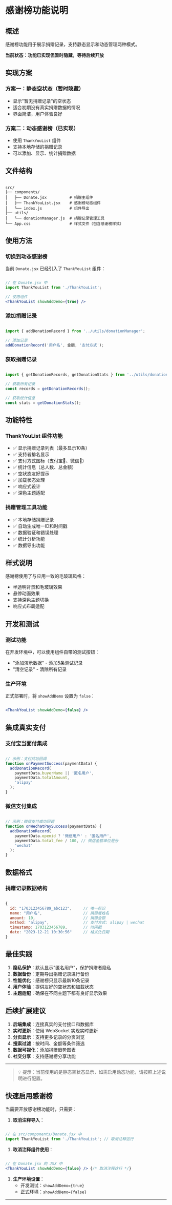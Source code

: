 # 感谢榜功能说明

## 概述

感谢榜功能用于展示捐赠记录，支持静态显示和动态管理两种模式。

**当前状态：功能已实现但暂时隐藏，等待后续开放**

## 实现方案

### 方案一：静态空状态（暂时隐藏）

- 显示"暂无捐赠记录"的空状态
- 适合初期没有真实捐赠数据的情况
- 界面简洁，用户体验良好

### 方案二：动态感谢榜（已实现）

- 使用 `ThankYouList` 组件
- 支持本地存储的捐赠记录
- 可以添加、显示、统计捐赠数据

## 文件结构

```

src/
├── components/
│   ├── Donate.jsx          # 捐赠主组件
│   ├── ThankYouList.jsx    # 感谢榜动态组件
│   └── index.js            # 组件导出
├── utils/
│   └── donationManager.js  # 捐赠记录管理工具
└── App.css                 # 样式文件（包含感谢榜样式）

```

## 使用方法

### 切换到动态感谢榜

当前 `Donate.jsx` 已经引入了 `ThankYouList` 组件：

```jsx

// 在 Donate.jsx 中
import ThankYouList from './ThankYouList';

// 使用组件
<ThankYouList showAddDemo={true} />

```

### 添加捐赠记录

```javascript

import { addDonationRecord } from '../utils/donationManager';

// 添加记录
addDonationRecord('用户名', 金额, '支付方式');

```

### 获取捐赠记录

```javascript

import { getDonationRecords, getDonationStats } from '../utils/donationManager';

// 获取所有记录
const records = getDonationRecords();

// 获取统计信息
const stats = getDonationStats();

```

## 功能特性

### ThankYouList 组件功能

- ✅ 显示捐赠记录列表（最多显示10条）
- ✅ 支持者排名显示
- ✅ 支付方式图标（支付宝💙、微信💚）
- ✅ 统计信息（总人数、总金额）
- ✅ 空状态友好提示
- ✅ 加载状态处理
- ✅ 响应式设计
- ✅ 深色主题适配

### 捐赠管理工具功能

- ✅ 本地存储捐赠记录
- ✅ 自动生成唯一ID和时间戳
- ✅ 数据验证和错误处理
- ✅ 统计分析功能
- ✅ 数据导出功能

## 样式说明

感谢榜使用了与应用一致的毛玻璃风格：

- 半透明背景和毛玻璃效果
- 悬停动画效果
- 支持深色主题切换
- 响应式布局适配

## 开发和测试

### 测试功能

在开发环境中，可以使用组件自带的测试按钮：

- "添加演示数据" - 添加5条测试记录
- "清空记录" - 清除所有记录

### 生产环境

正式部署时，将 `showAddDemo` 设置为 `false`：

```jsx

<ThankYouList showAddDemo={false} />

```

## 集成真实支付

### 支付宝当面付集成

```javascript

// 示例：支付成功回调
function onPaymentSuccess(paymentData) {
  addDonationRecord(
    paymentData.buyerName || '匿名用户',
    paymentData.totalAmount,
    'alipay'
  );
}

```

### 微信支付集成

```javascript

// 示例：微信支付成功回调
function onWechatPaySuccess(paymentData) {
  addDonationRecord(
    paymentData.openid ? '微信用户' : '匿名用户',
    paymentData.total_fee / 100, // 微信金额单位是分
    'wechat'
  );
}

```

## 数据格式

### 捐赠记录数据结构

```javascript

{
  id: "1703123456789_abc123",     // 唯一标识
  name: "用户名",                  // 捐赠者姓名
  amount: 10,                     // 捐赠金额
  method: "alipay",               // 支付方式: alipay | wechat
  timestamp: 1703123456789,       // 时间戳
  date: "2023-12-21 10:30:56"     // 格式化日期
}

```

## 最佳实践

1. **隐私保护**：默认显示"匿名用户"，保护捐赠者隐私
2. **数据备份**：定期导出捐赠记录进行备份
3. **性能优化**：感谢榜只显示最新10条记录
4. **用户体验**：提供友好的空状态和加载状态
5. **主题适配**：确保在不同主题下都有良好显示效果

## 后续扩展建议

1. **后端集成**：连接真实的支付接口和数据库
2. **实时更新**：使用 WebSocket 实现实时更新
3. **分页显示**：支持更多记录的分页浏览
4. **搜索过滤**：按时间、金额等条件筛选
5. **数据可视化**：添加捐赠趋势图表
6. **社交分享**：支持感谢榜分享功能

---

> 💡 提示：当前使用的是静态空状态显示，如需启用动态功能，请按照上述说明进行配置。

## 快速启用感谢榜

当需要开放感谢榜功能时，只需要：

1. **取消注释导入**：

```jsx

// 在 src/components/Donate.jsx 中
import ThankYouList from './ThankYouList'; // 取消注释这行

```

1. **取消注释组件使用**：

```jsx

// 在 Donate.jsx 的 JSX 中
<ThankYouList showAddDemo={false} /> {/* 取消注释这行 */}

```

1. **生产环境设置**：
   - 开发测试：`showAddDemo={true}`
   - 正式环境：`showAddDemo={false}`

---
